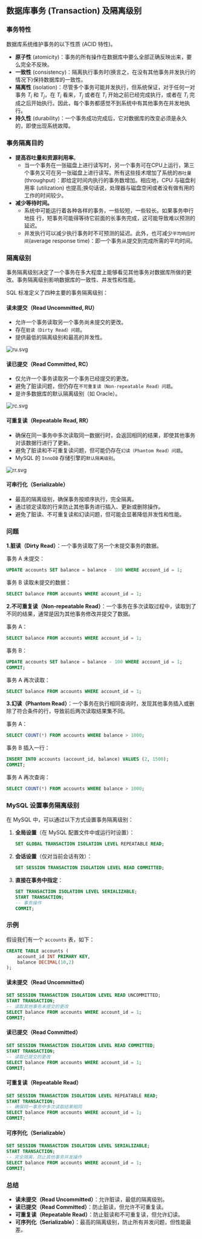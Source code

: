 ## 数据库事务 (Transaction) 及隔离级别 
### 事务特性

数据库系统维护事务的以下性质 (ACID 特性)。

* **原子性** (atomicity)：事务的所有操作在数据库中要么全部正确反映出来，要么完全不反映。
* **一致性** (consistency)：隔离执行事务时(换言之，在没有其他事务并发执行的情况下)保持数据库的一致性。
* **隔离性** (isolation)：尽管多个事务可能并发执行，但系统保证，对于任何一对事务 $T_i$ 和 $T_j$，在 $T_i$ 看来，$T_j$ 或者在 $T_i$ 开始之前已经完成执行，或者在 $T_i$ 完成之后开始执行。因此，每个事务都感觉不到系统中有其他事务在并发地执行。
* **持久性** (durability)：一个事务成功完成后，它对数据库的改变必须是永久的，即使出现系统故障。

### 事务隔离目的

* **提高吞吐量和资源利用率**。
  * 当一个事务在一张磁盘上进行读写时，另一个事务可在CPU上运行，第三个事务又可在另一张磁盘上进行读写。所有这些技术增加了系统的`吞吐量` (throughput)：即给定时间内执行的事务数增加。相应地，CPU 与磁盘利用率 (utilization) 也提高;换句话说，处理器与磁盘空闲或者没有做有用的工作的时间较少。
* **减少等待时间。**
  * 系统中可能运行着各种各样的事务，一些较短，一些较长。如果事务申行地技 行，短事务可能得等待它前面的长事务完成，这可能导致难以预测的延迟。
  * 并发执行可以减少执行事务时不可预测的延迟。此外，也可减少`平均响应时间`(average response time)：即一个事务从提交到完成所需的平均时间。

### 隔离级别

事务隔离级别决定了一个事务在多大程度上能够看见其他事务对数据库所做的更改。事务隔离级别影响数据库的一致性、并发性和性能。

SQL 标准定义了四种主要的事务隔离级别：

#### 读未提交（Read Uncommitted, RU）

* 允许一个事务读取另一个事务尚未提交的更改。
* 存在`脏读（Dirty Read）问题`。
* 提供最低的隔离级别和最高的并发性。

![ru.svg](ru.svg)

#### 读已提交（Read Committed, RC）

* 仅允许一个事务读取另一个事务已经提交的更改。
* 避免了脏读问题，但仍存在`不可重复读（Non-repeatable Read）问题`。
* 是许多数据库的默认隔离级别（如 Oracle）。

![rc.svg](rc.svg)

#### 可重复读（Repeatable Read, RR）

* 确保在同一事务中多次读取同一数据行时，会返回相同的结果，即使其他事务对该数据行进行了更新。
* 避免了脏读和不可重复读问题，但可能仍存在`幻读（Phantom Read）问题`。
* MySQL 的 `InnoDB` 存储引擎的`默认隔离级别`。

![rr.svg](rr.svg)

#### 可串行化（Serializable）

* 最高的隔离级别，确保事务按顺序执行，完全隔离。
* 通过锁定读取的行来防止其他事务进行插入、更新或删除操作。
* 避免了脏读、不可重复读和幻读问题，但可能会显著降低并发性和性能。

### 问题

**1.脏读（Dirty Read）**：一个事务读取了另一个未提交事务的数据。

事务 A 未提交：

```sql
UPDATE accounts SET balance = balance - 100 WHERE account_id = 1;
```

事务 B 读取未提交的数据：

```sql
SELECT balance FROM accounts WHERE account_id = 1;
```

**2.不可重复读（Non-repeatable Read）**：一个事务在多次读取过程中，读取到了不同的结果，通常是因为其他事务修改并提交了数据。

事务 A：

```sql
SELECT balance FROM accounts WHERE account_id = 1;
```

事务 B：

```sql
UPDATE accounts SET balance = balance - 100 WHERE account_id = 1;
COMMIT;
```

事务 A 再次读取：

```sql
SELECT balance FROM accounts WHERE account_id = 1;
```

**3.幻读（Phantom Read）**：一个事务在执行相同查询时，发现其他事务插入或删除了符合条件的行，导致前后两次读取结果集不同。

事务 A：

```sql
SELECT COUNT(*) FROM accounts WHERE balance > 1000;
```

事务 B 插入一行：

```sql
INSERT INTO accounts (account_id, balance) VALUES (2, 1500);
COMMIT;
```

事务 A 再次查询：

```sql
SELECT COUNT(*) FROM accounts WHERE balance > 1000;
```

### MySQL 设置事务隔离级别

在 MySQL 中，可以通过以下方式设置事务隔离级别：

1. **全局设置**（在 MySQL 配置文件中或运行时设置）：

   ```sql
   SET GLOBAL TRANSACTION ISOLATION LEVEL REPEATABLE READ;
   ```

2. **会话设置**（仅对当前会话有效）：

   ```sql
   SET SESSION TRANSACTION ISOLATION LEVEL READ COMMITTED;
   ```

3. **直接在事务中指定**：

   ```sql
   SET TRANSACTION ISOLATION LEVEL SERIALIZABLE;
   START TRANSACTION;
   -- 事务操作
   COMMIT;
   ```

### 示例

假设我们有一个 `accounts` 表，如下：

```sql
CREATE TABLE accounts (
    account_id INT PRIMARY KEY,
    balance DECIMAL(10,2)
);
```

#### 读未提交（Read Uncommitted）

```sql
SET SESSION TRANSACTION ISOLATION LEVEL READ UNCOMMITTED;
START TRANSACTION;
-- 读取其他事务未提交的更改
SELECT balance FROM accounts WHERE account_id = 1;
COMMIT;
```

#### 读已提交（Read Committed）

```sql
SET SESSION TRANSACTION ISOLATION LEVEL READ COMMITTED;
START TRANSACTION;
-- 读取已提交的更改
SELECT balance FROM accounts WHERE account_id = 1;
COMMIT;
```

#### 可重复读（Repeatable Read）

```sql
SET SESSION TRANSACTION ISOLATION LEVEL REPEATABLE READ;
START TRANSACTION;
-- 确保同一事务中多次读取结果相同
SELECT balance FROM accounts WHERE account_id = 1;
COMMIT;
```

#### 可序列化（Serializable）

```sql
SET SESSION TRANSACTION ISOLATION LEVEL SERIALIZABLE;
START TRANSACTION;
-- 完全隔离，防止其他事务并发操作
SELECT balance FROM accounts WHERE account_id = 1;
COMMIT;
```

### 总结

- **读未提交（Read Uncommitted）**：允许脏读，最低的隔离级别。
- **读已提交（Read Committed）**：防止脏读，但允许不可重复读。
- **可重复读（Repeatable Read）**：防止脏读和不可重复读，但允许幻读。
- **可序列化（Serializable）**：最高的隔离级别，防止所有并发问题，但性能最差。
